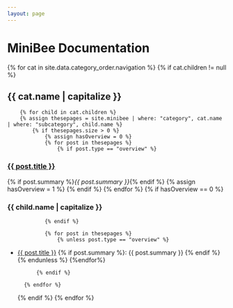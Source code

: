```yaml
---
layout: page
---
```


# MiniBee Documentation

  {% for cat in site.data.category_order.navigation %}
    {% if cat.children != null %}
## {{ cat.name | capitalize }}
        {% for child in cat.children %}
        {% assign thesepages = site.minibee | where: "category", cat.name | where: "subcategory", child.name %}
            {% if thesepages.size > 0 %}
                {% assign hasOverview = 0 %}
                {% for post in thesepages %}
                    {% if post.type == "overview" %}
### <a href="{{post.url}}">{{ post.title }}</a>
{% if post.summary %}*{{ post.summary }}*{% endif %}
                    {% assign hasOverview = 1 %}
                    {% endif %}
                {% endfor %}
                {% if hasOverview == 0 %}
### {{ child.name | capitalize }}
                {% endif %}

                {% for post in thesepages %}
                    {% unless post.type == "overview" %}
* <a href="{{post.url}}">{{ post.title }}</a> {% if post.summary %}: {{ post.summary }}  {% endif %}
                    {% endunless %}
                {%endfor%}

            {% endif %}
        
        {% endfor %}
    {% endif %}
  {% endfor %}

